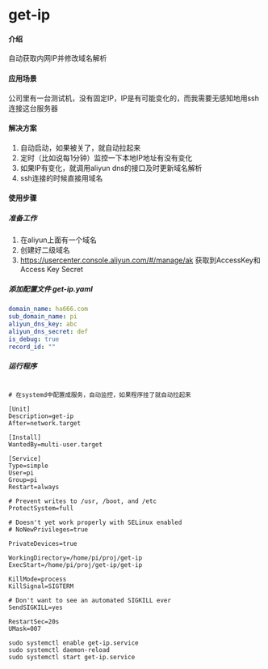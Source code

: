 # get-ip

#### 介绍
自动获取内网IP并修改域名解析

#### 应用场景
公司里有一台测试机，没有固定IP，IP是有可能变化的，而我需要无感知地用ssh连接这台服务器

#### 解决方案
1. 自动启动，如果被关了，就自动拉起来
2. 定时（比如说每1分钟）监控一下本地IP地址有没有变化
3. 如果IP有变化，就调用aliyun dns的接口及时更新域名解析
4. ssh连接的时候直接用域名

#### 使用步骤

##### 准备工作
1. 在aliyun上面有一个域名
2. 创建好二级域名
3. <https://usercenter.console.aliyun.com/#/manage/ak> 获取到AccessKey和Access Key Secret

##### 添加配置文件 get-ip.yaml
```yaml
domain_name: ha666.com
sub_domain_name: pi
aliyun_dns_key: abc
aliyun_dns_secret: def
is_debug: true
record_id: ""
```
##### 运行程序
```shell

# 在systemd中配置成服务，自动监控，如果程序挂了就自动拉起来

[Unit]
Description=get-ip
After=network.target

[Install]
WantedBy=multi-user.target

[Service]
Type=simple
User=pi
Group=pi
Restart=always

# Prevent writes to /usr, /boot, and /etc
ProtectSystem=full

# Doesn't yet work properly with SELinux enabled
# NoNewPrivileges=true

PrivateDevices=true

WorkingDirectory=/home/pi/proj/get-ip
ExecStart=/home/pi/proj/get-ip/get-ip

KillMode=process
KillSignal=SIGTERM

# Don't want to see an automated SIGKILL ever
SendSIGKILL=yes

RestartSec=20s
UMask=007
```
```shell
sudo systemctl enable get-ip.service
sudo systemctl daemon-reload
sudo systemctl start get-ip.service
```
